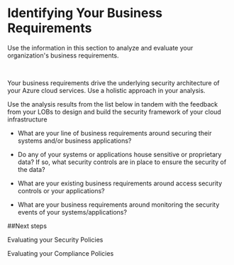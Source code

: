 # Identifying Your Business Requirements

Use the information in this section to analyze and evaluate your organization's business requirements.  

  

Your business requirements drive the underlying security architecture of your Azure cloud services. Use a holistic approach in your analysis.  


Use the analysis results from the list below in tandem with the feedback from your LOBs to design and build the security framework of your cloud infrastructure 


- What are your line of business requirements around securing their systems and/or business applications? 


- Do any of your systems or applications house sensitive or proprietary data? If so, what security controls are in place to ensure the security of the data? 


- What are your existing business requirements around access security controls or your applications? 


- What are your business requirements around monitoring the security events of your systems/applications? 



 


 


##Next steps 

Evaluating your Security Policies 



 

Evaluating your Compliance Policies 

